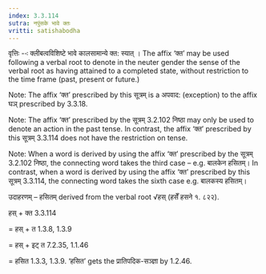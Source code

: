 ```yaml
---
index: 3.3.114
sutra: नपुंसके भावे क्तः
vritti: satishabodha
---
```






वृत्तिः --ः क्लीबत्वविशिष्टे भावे कालसामान्ये क्त: स्यात् । The affix ‘क्त’ may be used following a verbal root to denote in the neuter gender the sense of the verbal root as having attained to a completed state, without restriction to the time frame (past, present or future.)

Note: The affix ‘क्त’ prescribed by this सूत्रम् is a अपवाद: (exception) to the affix घञ् prescribed by 3.3.18.

Note: The affix ‘क्त’ prescribed by the सूत्रम् 3.2.102 निष्ठा may only be used to denote an action in the past tense. In contrast, the affix ‘क्त’ prescribed by this सूत्रम् 3.3.114 does not have the restriction on tense.

Note: When a word is derived by using the affix ‘क्त’ prescribed by the सूत्रम् 3.2.102 निष्ठा, the connecting word takes the third case – e.g. बालकेन हसितम्। In contrast, when a word is derived by using the affix ‘क्त’ prescribed by this सूत्रम् 3.3.114, the connecting word takes the sixth case e.g. बालकस्य हसितम्।


उदाहरणम् – हसितम् derived from the verbal root √हस् (हसेँ हसने १. ८२२).


हस् + क्त 3.3.114

= हस् + त 1.3.8, 1.3.9

= हस् + इट् त 7.2.35, 1.1.46

= हसित 1.3.3, 1.3.9. ‘हसित’ gets the प्रातिपदिक-सञ्ज्ञा by 1.2.46.

